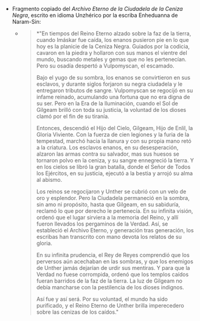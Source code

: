 - Fragmento copiado del *Archivo Eterno de la Ciudadela de la Ceniza Negra*, escrito en idioma Unzhérico por la escriba Enheduanna de Naram-Sin:
	- > *"En tiempos del Reino Eterno alzado sobre la faz de la tierra, cuando Imáskar fue caída, los enanos pusieron pie en lo que hoy es la planicie de la Ceniza Negra. Guiados por la codicia, cavaron en la piedra y hollaron con sus manos el vientre del mundo, buscando metales y gemas que no les pertenecían. Pero su osadía despertó a Vulpomyscan, el escamado.
	  >
	  > Bajo el yugo de su sombra, los enanos se convirtieron en sus esclavos, y durante siglos forjaron su negra ciudadela y le entregaron tributos de sangre. Vulpomyscan se regocijó en su infame reinado, acumulando una fortuna que no era digna de su ser. Pero en la Era de la Iluminación, cuando el Sol de Gilgeam brilló con toda su justicia, la voluntad de los dioses clamó por el fin de su tiranía.
	  >
	  > Entonces, descendió el Hijo del Cielo, Gilgeam, Hijo de Enlil, la Gloria Viviente. Con la fuerza de cien legiones y la furia de la tempestad, marchó hacia la llanura y con su propia mano retó a la criatura. Los esclavos enanos, en su desesperación, alzaron las armas contra su salvador, mas sus huesos se tornaron polvo en la ceniza, y su sangre ennegreció la tierra. Y en los cielos se libró la gran batalla, donde el Señor de Todos los Ejércitos, en su justicia, ejecutó a la bestia y arrojó su alma al abismo.
	  >
	  > Los reinos se regocijaron y Unther se cubrió con un velo de oro y esplendor. Pero la Ciudadela permaneció en la sombra, sin amo ni propósito, hasta que Gilgeam, en su sabiduría, reclamó lo que por derecho le pertenecía. En su infinita visión, ordenó que el lugar sirviera a la memoria del Reino, y allí fueron llevados los pergaminos de la Verdad. Así, se estableció el Archivo Eterno, y generación tras generación, los escribas han transcrito con mano devota los relatos de su gloria.
	  >
	  > En su infinita prudencia, el Rey de Reyes comprendió que los perversos aún acechaban en las sombras, y que los enemigos de Unther jamás dejarían de urdir sus mentiras. Y para que la Verdad no fuese corrompida, ordenó que los templos caídos fueran barridos de la faz de la tierra. La luz de Gilgeam no debía mancharse con la pestilencia de los dioses indignos.
	  >
	  > Así fue y así será. Por su voluntad, el mundo ha sido purificado, y el Reino Eterno de Unther brilla imperecedero sobre las cenizas de los caídos."
